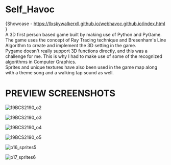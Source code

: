 # Self_Havoc  
{Showcase - https://llxskywalkerxll.github.io/webhavoc.github.io/index.html }  
A 3D first person based game built by making use of Python and PyGame. 
The game uses the concept of Ray Tracing technique and Bresenham's Line Algorithm to create and implement the 3D setting in the game.  
Pygame doesn't really support 3D functions directly, and this was a challenge for me. This is why I had to make use of some of the recognized algorithms in Computer Graphics.  
Sprites and unique textures have also been used in the game map along with a theme song and a walking tap sound as well.  

# PREVIEW SCREENSHOTS  
![19BCS2190_o2](https://user-images.githubusercontent.com/79057173/119277194-d35b4b00-bc3b-11eb-8cc5-f7f9dad55399.PNG)

![19BCS2190_o3](https://user-images.githubusercontent.com/79057173/119277196-d5250e80-bc3b-11eb-9880-dd7af6741676.PNG)

![19BCS2190_o4](https://user-images.githubusercontent.com/79057173/119277199-d9512c00-bc3b-11eb-9892-e128da9616bb.PNG)

![19BCS2190_o5](https://user-images.githubusercontent.com/79057173/119277202-da825900-bc3b-11eb-9734-d2148d954f1a.PNG)

![o16_sprites5](https://user-images.githubusercontent.com/79057173/119653919-821ea780-be45-11eb-9810-1c5af564da47.PNG)

![o17_sprites6](https://user-images.githubusercontent.com/79057173/119653926-84810180-be45-11eb-99f8-f59d27e679ef.PNG)
